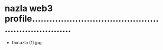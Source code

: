# nazla web3 profile...................................................................
- 0xnazla (1).jpg
